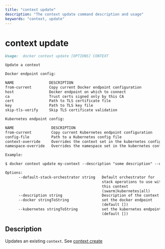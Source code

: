 ```yaml
---
title: "context update"
description: "The context update command description and usage"
keywords: "context, update"
---
```


<!-- This file is maintained within the docker/cli GitHub
     repository at https://github.com/docker/cli/. Make all
     pull requests against that repo. If you see this file in
     another repository, consider it read-only there, as it will
     periodically be overwritten by the definitive file. Pull
     requests which include edits to this file in other repositories
     will be rejected.
-->

# context update

```markdown
Usage:  docker context update [OPTIONS] CONTEXT

Update a context

Docker endpoint config:

NAME                DESCRIPTION
from-current        Copy current Docker endpoint configuration
host                Docker endpoint on which to connect
ca                  Trust certs signed only by this CA
cert                Path to TLS certificate file
key                 Path to TLS key file
skip-tls-verify     Skip TLS certificate validation

Kubernetes endpoint config:

NAME                 DESCRIPTION
from-current         Copy current Kubernetes endpoint configuration
config-file          Path to a Kubernetes config file
context-override     Overrides the context set in the kubernetes config file
namespace-override   Overrides the namespace set in the kubernetes config file

Example:

$ docker context update my-context --description "some description" --docker "host=tcp://myserver:2376,ca=~/ca-file,cert=~/cert-file,key=~/key-file"

Options:
      --default-stack-orchestrator string   Default orchestrator for
                                            stack operations to use with
                                            this context
                                            (swarm|kubernetes|all)
      --description string                  Description of the context
      --docker stringToString               set the docker endpoint
                                            (default [])
      --kubernetes stringToString           set the kubernetes endpoint
                                            (default [])
```

## Description

Updates an existing `context`.
See [context create](context_create.md)